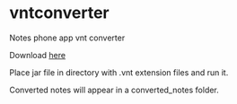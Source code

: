 # vntconverter
Notes phone app vnt converter

Download [here](https://github.com/swigof/vntconverter/releases/download/1.0/convertNotes.jar)

Place jar file in directory with .vnt extension files and run it.

Converted notes will appear in a converted_notes folder.

